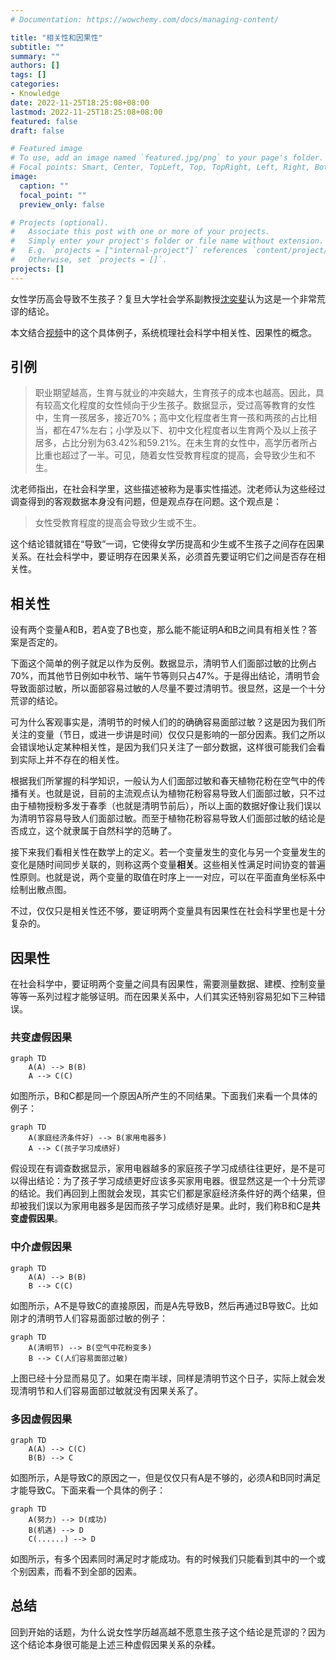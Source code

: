 ```yaml
---
# Documentation: https://wowchemy.com/docs/managing-content/

title: "相关性和因果性"
subtitle: ""
summary: ""
authors: []
tags: []
categories:
- Knowledge
date: 2022-11-25T18:25:08+08:00
lastmod: 2022-11-25T18:25:08+08:00
featured: false
draft: false

# Featured image
# To use, add an image named `featured.jpg/png` to your page's folder.
# Focal points: Smart, Center, TopLeft, Top, TopRight, Left, Right, BottomLeft, Bottom, BottomRight.
image:
  caption: ""
  focal_point: ""
  preview_only: false

# Projects (optional).
#   Associate this post with one or more of your projects.
#   Simply enter your project's folder or file name without extension.
#   E.g. `projects = ["internal-project"]` references `content/project/deep-learning/index.md`.
#   Otherwise, set `projects = []`.
projects: []
---
```


女性学历高会导致不生孩子？复旦大学社会学系副教授[沈奕斐](https://ssdpp.fudan.edu.cn/84/c0/c21318a230592/page.htm)认为这是一个非常荒谬的结论。

本文结合[视频](https://www.bilibili.com/video/BV1iS4y127qU)中的这个具体例子，系统梳理社会科学中相关性、因果性的概念。

<!--more-->

## 引例

> 职业期望越高，生育与就业的冲突越大，生育孩子的成本也越高。因此，具有较高文化程度的女性倾向于少生孩子。数据显示，受过高等教育的女性中，生育一孩居多，接近70%；高中文化程度者生育一孩和两孩的占比相当，都在47%左右；小学及以下、初中文化程度者以生育两个及以上孩子居多，占比分别为63.42%和59.21%。在未生育的女性中，高学历者所占比重也超过了一半。可见，随着女性受教育程度的提高，会导致少生和不生。

沈老师指出，在社会科学里，这些描述被称为是事实性描述。沈老师认为这些经过调查得到的客观数据本身没有问题，但是观点存在问题。这个观点是：

> 女性受教育程度的提高会导致少生或不生。

这个结论错就错在“导致”一词，它使得女学历提高和少生或不生孩子之间存在因果关系。在社会科学中，要证明存在因果关系，必须首先要证明它们之间是否存在相关性。

## 相关性

设有两个变量A和B，若A变了B也变，那么能不能证明A和B之间具有相关性？答案是否定的。

下面这个简单的例子就足以作为反例。数据显示，清明节人们面部过敏的比例占70%，而其他节日例如中秋节、端午节等则只占47%。于是得出结论，清明节会导致面部过敏，所以面部容易过敏的人尽量不要过清明节。很显然，这是一个十分荒谬的结论。

可为什么客观事实是，清明节的时候人们的的确确容易面部过敏？这是因为我们所关注的变量（节日，或进一步讲是时间）仅仅只是影响的一部分因素。我们之所以会错误地认定某种相关性，是因为我们只关注了一部分数据，这样很可能我们会看到实际上并不存在的相关性。

根据我们所掌握的科学知识，一般认为人们面部过敏和春天植物花粉在空气中的传播有关。也就是说，目前的主流观点认为植物花粉容易导致人们面部过敏，只不过由于植物授粉多发于春季（也就是清明节前后），所以上面的数据好像让我们误以为清明节容易导致人们面部过敏。而至于植物花粉容易导致人们面部过敏的结论是否成立，这个就隶属于自然科学的范畴了。

接下来我们看相关性在数学上的定义。若一个变量发生的变化与另一个变量发生的变化是随时间同步关联的，则称这两个变量**相关**。这些相关性满足时间协变的普遍性原则。也就是说，两个变量的取值在时序上一一对应，可以在平面直角坐标系中绘制出散点图。

不过，仅仅只是相关性还不够，要证明两个变量具有因果性在社会科学里也是十分复杂的。

## 因果性

在社会科学中，要证明两个变量之间具有因果性，需要测量数据、建模、控制变量等等一系列过程才能够证明。而在因果关系中，人们其实还特别容易犯如下三种错误。

### 共变虚假因果

```mermaid
graph TD
    A(A) --> B(B)
    A --> C(C)
```

如图所示，B和C都是同一个原因A所产生的不同结果。下面我们来看一个具体的例子：

```mermaid
graph TD
    A(家庭经济条件好) --> B(家用电器多)
    A --> C(孩子学习成绩好)
```

假设现在有调查数据显示，家用电器越多的家庭孩子学习成绩往往更好，是不是可以得出结论：为了孩子学习成绩更好应该多买家用电器。很显然这是一个十分荒谬的结论。我们再回到上图就会发现，其实它们都是家庭经济条件好的两个结果，但却被我们误以为家用电器多是因而孩子学习成绩好是果。此时，我们称B和C是**共变虚假因果**。

### 中介虚假因果

```mermaid
graph TD
    A(A) --> B(B)
    B --> C(C)
```

如图所示，A不是导致C的直接原因，而是A先导致B，然后再通过B导致C。比如刚才的清明节人们容易面部过敏的例子：

```mermaid
graph TD
    A(清明节) --> B(空气中花粉变多)
    B --> C(人们容易面部过敏)
```

上图已经十分显而易见了。如果在南半球，同样是清明节这个日子，实际上就会发现清明节和人们容易面部过敏就没有因果关系了。

### 多因虚假因果

```mermaid
graph TD
    A(A) --> C(C)
    B(B) --> C
```

如图所示，A是导致C的原因之一，但是仅仅只有A是不够的，必须A和B同时满足才能导致C。下面来看一个具体的例子：

```mermaid
graph TD
    A(努力) --> D(成功)
    B(机遇) --> D
    C(......) --> D
```

如图所示，有多个因素同时满足时才能成功。有的时候我们只能看到其中的一个或个别因素，而看不到全部的因素。

## 总结

回到开始的话题，为什么说女性学历越高越不愿意生孩子这个结论是荒谬的？因为这个结论本身很可能是上述三种虚假因果关系的杂糅。